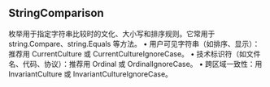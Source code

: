 ﻿## StringComparison 
枚举用于指定字符串比较时的文化、大小写和排序规则。它常用于 string.Compare、string.Equals 等方法。
•	用户可见字符串（如排序、显示）：推荐用 CurrentCulture 或 CurrentCultureIgnoreCase。
•	技术标识符（如文件名、代码、协议）：推荐用 Ordinal 或 OrdinalIgnoreCase。
•	跨区域一致性：用 InvariantCulture 或 InvariantCultureIgnoreCase。
